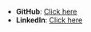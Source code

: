 - **GitHub**: [Click here](https://github.com/patrickslf)
- **LinkedIn**: [Click here](https://www.linkedin.com/in/patrickslf/)
